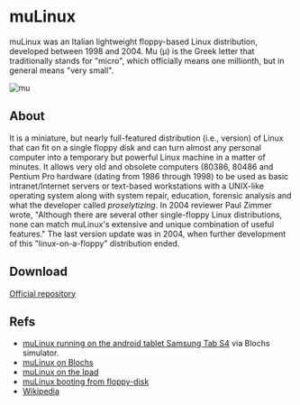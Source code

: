 # muLinux
muLinux was an Italian  lightweight floppy-based Linux distribution, developed between 1998 and 2004. Mu (&mu;) is the Greek letter that traditionally stands for "micro", which officially means one millionth, but in general means 
"very small". 

![mu](http://micheleandreoli.org/public/Software/mulinux/mu/img/mulinux3.gif) <br>
## About

It is a miniature, but nearly full-featured distribution (i.e., version) of Linux that can fit on a single floppy disk and can turn almost any personal computer into a temporary but powerful Linux machine in a matter of minutes. It allows very old and obsolete computers (80386, 80486 and Pentium Pro hardware (dating from 1986 through 1998) to be used as basic intranet/Internet servers or text-based workstations with a UNIX-like operating system along with system repair, education, forensic analysis and what the developer called *proselytizing*. In 2004 reviewer Paul Zimmer wrote, "Although there are several other single-floppy Linux distributions, none can match muLinux's extensive and unique combination of useful features." The last version update was in 2004, when further development of this "linux-on-a-floppy" distribution ended.

## Download
[Official repository](http://micheleandreoli.org/public/Software/mulinux/mu/iso/)

## Refs
- [muLinux running on the android tablet Samsung Tab S4](https://youtu.be/aqAjbU97La0) via Blochs simulator.
- [muLinux on Blochs](https://youtu.be/1PDdkr9kT2k)
- [muLinux on the Ipad ](https://youtu.be/z0De7r21pBU)
- [muLinux booting from floppy-disk](https://youtu.be/pSw6q-g_3Xs)
- [Wikipedia](https://en.wikipedia.org/wiki/MuLinux)
